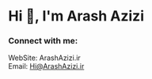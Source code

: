 <h1>Hi 👋, I'm Arash Azizi</h1>

### Connect with me:
WebSite: ArashAzizi.ir<br>
Email: Hi@ArashAzizi.ir<br>

